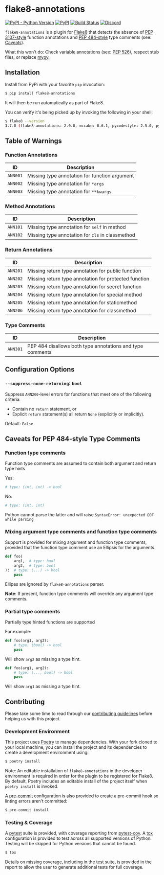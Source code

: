 # flake8-annotations
[![PyPI - Python Version](https://img.shields.io/pypi/pyversions/flake8-annotations)](https://pypi.org/project/flake8-annotations/)
[![PyPI](https://img.shields.io/pypi/v/flake8-annotations)](https://pypi.org/project/flake8-annotations/)
[![Build Status](https://dev.azure.com/python-discord/Python%20Discord/_apis/build/status/python-discord.flake8-annotations?branchName=master)](https://dev.azure.com/python-discord/Python%20Discord/_build/latest?definitionId=16&branchName=master)
[![Discord](https://img.shields.io/static/v1?label=Python%20Discord&logo=discord&message=%3E30k%20members&color=%237289DA&logoColor=white)](https://discord.gg/2B963hn)


`flake8-annotations` is a plugin for [Flake8](http://flake8.pycqa.org/en/latest/) that detects the absence of [PEP 3107-style](https://www.python.org/dev/peps/pep-3107/) function annotations and [PEP 484-style](https://www.python.org/dev/peps/pep-0484/#type-comments) type comments  (see: [Caveats](#Caveats-for-PEP-484-style-Type-Comments)).

What this won't do: Check variable annotations (see: [PEP 526](https://www.python.org/dev/peps/pep-0526/)), respect stub files, or replace [mypy](http://mypy-lang.org/).

## Installation

Install from PyPi with your favorite `pip` invocation:

```bash
$ pip install flake8-annotations
```

It will then be run automatically as part of Flake8.

You can verify it's being picked up by invoking the following in your shell:

```bash
$ flake8 --version
3.7.8 (flake8-annotations: 2.0.0, mccabe: 0.6.1, pycodestyle: 2.5.0, pyflakes: 2.1.1) CPython 3.7.4 on Darwin
```

## Table of Warnings
### Function Annotations
| ID       | Description                                   |
|----------|-----------------------------------------------|
| `ANN001` | Missing type annotation for function argument |
| `ANN002` | Missing type annotation for `*args`           |
| `ANN003` | Missing type annotation for `**kwargs`        |

### Method Annotations
| ID       | Description                                        |
|----------|----------------------------------------------------|
| `ANN101` | Missing type annotation for `self` in method       |
| `ANN102` | Missing type annotation for `cls` in classmethod   |

### Return Annotations
| ID       | Description                                           |
|----------|-------------------------------------------------------|
| `ANN201` | Missing return type annotation for public function    |
| `ANN202` | Missing return type annotation for protected function |
| `ANN203` | Missing return type annotation for secret function    |
| `ANN204` | Missing return type annotation for special method     |
| `ANN205` | Missing return type annotation for staticmethod       |
| `ANN206` | Missing return type annotation for classmethod        |

### Type Comments
| ID       | Description                                               |
|----------|-----------------------------------------------------------|
| `ANN301` | PEP 484 disallows both type annotations and type comments |


## Configuration Options
### `--suppress-none-returning`: `bool`
Suppress `ANN200`-level errors for functions that meet one of the following criteria:
  * Contain no `return` statement, or
  * Explicit `return` statement(s) all return `None` (explicitly or implicitly).

Default: `False`


## Caveats for PEP 484-style Type Comments
### Function type comments
Function type comments are assumed to contain both argument and return type hints

Yes:
```py
# type: (int, int) -> bool
```

No:
```py
# type: (int, int)
```

Python cannot parse the latter and will raise `SyntaxError: unexpected EOF while parsing`

### Mixing argument type comments and function type comments
Support is provided for mixing argument and function type comments, provided that the function type comment use an Ellipsis for the arguments.

```py
def foo(
    arg1,  # type: bool
    arg2,  # type: bool
):  # type: (...) -> bool
    pass
```

Ellipes are ignored by `flake8-annotations` parser.

**Note:** If present, function type comments will override any argument type comments.

### Partial type comments
Partially type hinted functions are supported

For example:

```py
def foo(arg1, arg2):
    # type: (bool) -> bool
    pass
```
Will show `arg2` as missing a type hint.

```py
def foo(arg1, arg2):
    # type: (..., bool) -> bool
    pass
```
Will show `arg1` as missing a type hint.

## Contributing
Please take some time to read through our [contributing guidelines](CONTRIBUTING.md) before helping us with this project.

### Development Environment
This project uses [Poetry](https://python-poetry.org/) to manage dependencies. With your fork cloned to your local machine, you can install the project and its dependencies to create a development environment using:

```bash
$ poetry install
```

Note: An editable installation of `flake8-annotations` in the developer environment is required in order for the plugin to be registered for Flake8. By default, Poetry includes an editable install of the project itself when `poetry install` is invoked.

A [pre-commit](https://pre-commit.com) configuration is also provided to create a pre-commit hook so linting errors aren't committed:

```bash
$ pre-commit install
```

### Testing & Coverage
A [pytest](https://docs.pytest.org/en/latest/) suite is provided, with coverage reporting from [pytest-cov](https://github.com/pytest-dev/pytest-cov). A [tox](https://github.com/tox-dev/tox/) configuration is provided to test across all supported versions of Python. Testing will be skipped for Python versions that cannot be found.

```bash
$ tox
```

Details on missing coverage, including in the test suite, is provided in the report to allow the user to generate additional tests for full coverage.
